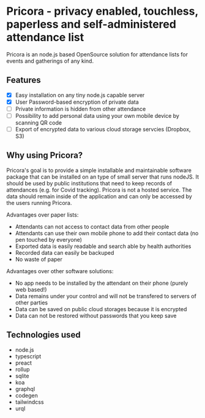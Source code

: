 # Pricora - privacy enabled, touchless, paperless and self-administered attendance list

Pricora is an node.js based OpenSource solution for attendance lists for events and gatherings of any kind.

## Features

- [x] Easy installation on any tiny node.js capable server
- [x] User Password-based encryption of private data
- [ ] Private information is hidden from other attendance
- [ ] Possibility to add personal data using your own mobile device by scanning QR code
- [ ] Export of encrypted data to various cloud storage servcies (Dropbox, S3)

## Why using Pricora?

Pricora's goal is to provide a simple installable and maintainable software package that can be installed on an type of small server that runs nodeJS.
It should be used by public institutions that need to keep records of attendances (e.g. for Covid tracking). Pricora is not a hosted service. The data should remain inside of the application and can only be accessed by the users running Pricora. 

Advantages over paper lists:
- Attendants can not access to contact data from other people
- Attendants can use their own mobile phone to add their contact data (no pen touched by everyone)
- Exported data is easily readable and search able by health authorities
- Recorded data can easily be backuped
- No waste of paper 

Advantages over other software solutions:
- No app needs to be installed by the attendant on their phone (purely web based!)
- Data remains under your control and will not be transfered to servers of other parties
- Data can be saved on public cloud storages because it is encrypted
- Data can not be restored without passwords that you keep save


## Technologies used

- node.js
- typescript
- preact
- rollup
- sqlite
- koa
- graphql
- codegen
- tailwindcss
- urql


